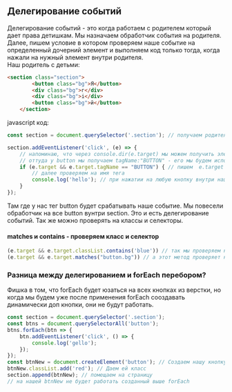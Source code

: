 
## Делегирование событий
Делегирование событий - это когда работаем с родителем который дает права детишкам.
Мы назначаем обработчик события на родителя. Далее, пишем условие в котором проверяем наше событие на определенный дочерний элемент
и выполняем код только тогда, когда нажали на нужный элемент внутри родителя.<br>
Наш родитель с детьми:
```html
<section class="section">  
        <button class="bg">Я</button>  
        <div class="bg">г</div>
        <div class="bg">i</div>
        <button class="bg">й</button> 
    </section>
```
javascript код:
```javaScript
const section = document.querySelector('.section'); // получаем родителя.

section.addEventListener('click', (e) => {
    // напоминаю, что через console.dir(e.target) мы можем получить элемент в виде объекта и посмотреть всю инфу этого элемента
    // оттуда у button мы получаем tagName:"BUTTON" - его мы будем использовать в нашем условии.
    if (e.target && e.target.tagName == "BUTTON") { // пишем  e.target вначале для того что бы проверить его на существование. Не у всех тегов он есть
        // далее проверяем на имя тега 
        console.log('hello'); // при нажатии на любую кнопку внутри нашей секции мы будем получать hello
    }
});
```
Там где у нас тег button будет срабатывать наше событие. Мы повесели обработчик на все button вунтри section. Это и есть делегирование событий.
Так же можно проверять на классы и селекторы.
#### matches и contains - проверяем класс и селектор
```javaScript
(e.target && e.target.classList.contains('blue')) // так мы проверяем на класс, с contains уже знакомы.
(e.target && e.target.matches("button.bg")) // а этот метод проверяет на совпадение с селектором.
```
### Разница между делегированием и forEach перебором?
Фишка в том, что forEach будет юзаться на всех кнопках из верстки, но когда мы будем уже после применения forEach сооздавать динамически доп кнопки, они не будут работать.
```javaScript
const section = document.querySelector('.section');
const btns = document.querySelectorAll('button');
btns.forEach(btn => {
    btn.addEventListener('click', () => {
        console.log('gello');
    });
});
const btnNew = document.createElement('button'); // Создаем нашу кнопку
btnNew.classList.add('red'); // Даем ей класс
section.append(btnNew); // помещаем на страницу
// на нашей btnNew не будет работать созданный выше forEach
```
